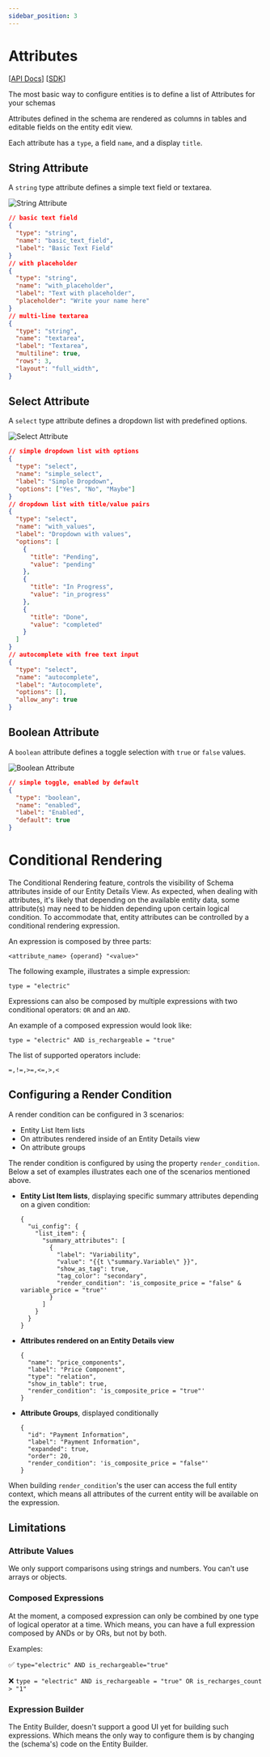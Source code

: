 ```yaml
---
sidebar_position: 3
---
```


# Attributes

[[API Docs](/api/entity/#tag/Schemas)]
[[SDK](https://www.npmjs.com/package/@epilot/entity-client)]

The most basic way to configure entities is to define a list of Attributes for your schemas

Attributes defined in the schema are rendered as columns in tables and editable fields on the entity edit view.

Each attribute has a `type`, a field `name`, and a display `title`.

## String Attribute

A `string` type attribute defines a simple text field or textarea.

![String Attribute](/img/attribute-string.png)

```json
// basic text field
{
  "type": "string",
  "name": "basic_text_field",
  "label": "Basic Text Field"
}
// with placeholder
{
  "type": "string",
  "name": "with_placeholder",
  "label": "Text with placeholder",
  "placeholder": "Write your name here"
}
// multi-line textarea
{
  "type": "string",
  "name": "textarea",
  "label": "Textarea",
  "multiline": true,
  "rows": 3,
  "layout": "full_width",
}
```

## Select Attribute

A `select` type attribute defines a dropdown list with predefined options.

![Select Attribute](/img/attribute-select.png)

```json
// simple dropdown list with options
{
  "type": "select",
  "name": "simple_select",
  "label": "Simple Dropdown",
  "options": ["Yes", "No", "Maybe"]
}
// dropdown list with title/value pairs
{
  "type": "select",
  "name": "with_values",
  "label": "Dropdown with values",
  "options": [
    {
      "title": "Pending",
      "value": "pending"
    },
    {
      "title": "In Progress",
      "value": "in_progress"
    },
    {
      "title": "Done",
      "value": "completed"
    }
  ]
}
// autocomplete with free text input
{
  "type": "select",
  "name": "autocomplete",
  "label": "Autocomplete",
  "options": [],
  "allow_any": true
}
```

## Boolean Attribute

A `boolean` attribute defines a toggle selection with `true` or `false` values.

![Boolean Attribute](/img/attribute-boolean.png)

```json
// simple toggle, enabled by default
{
  "type": "boolean",
  "name": "enabled",
  "label": "Enabled",
  "default": true
}
```

# Conditional Rendering

The Conditional Rendering feature, controls the visibility of Schema attributes inside of our Entity Details View. As expected, when dealing with attributes, it's likely that depending on the available entity data, some attribute(s) may need to be hidden depending upon certain logical condition. To accommodate that, entity attributes can be controlled by a conditional rendering expression. 

An expression is composed by three parts:

```
<attribute_name> {operand} "<value>"
```

The following example, illustrates a simple expression:

```
type = "electric"
```

Expressions can also be composed by multiple expressions with two conditional operators: `OR` and an `AND`.

An example of a composed expression would look like:

```
type = "electric" AND is_rechargeable = "true"
```

The list of supported operators include:

```
=,!=,>=,<=,>,<
```

## Configuring a Render Condition

A render condition can be configured in 3 scenarios:

- Entity List Item lists
- On attributes rendered inside of an Entity Details view
- On attribute groups

The render condition is configured by using the property `render_condition`. Below a set of examples illustrates each one of the scenarios mentioned above.

- **Entity List Item lists**, displaying specific summary attributes depending on a given condition:

  ```
  {
    "ui_config": {
      "list_item": {
        "summary_attributes": [
          {
            "label": "Variability",
            "value": "{{t \"summary.Variable\" }}",
            "show_as_tag": true,
            "tag_color": "secondary",
            "render_condition": 'is_composite_price = "false" & variable_price = "true"'
          }
        ]
      }
    }
  }
  ```
  
- **Attributes rendered on an Entity Details view**

  ```
  {
    "name": "price_components",
    "label": "Price Component",
    "type": "relation",
    "show_in_table": true,
    "render_condition": 'is_composite_price = "true"'
  }  
  ```

- **Attribute Groups**, displayed conditionally

  ```
  {
    "id": "Payment Information",
    "label": "Payment Information",
    "expanded": true,
    "order": 20,
    "render_condition": 'is_composite_price = "false"'
  }
  ```
  
When building `render_condition`'s the user can access the full entity context, which means all attributes of the current entity will be available on the expression.

## Limitations

### Attribute Values

We only support comparisons using strings and numbers. You can't use arrays or objects.

### Composed Expressions

At the moment, a composed expression can only be combined by one type of logical operator at a time. Which means, you can have a full expression composed by ANDs or by ORs, but not by both.

Examples:

✅ `type="electric" AND is_rechargeable="true"`

❌ `type = "electric" AND is_rechargeable = "true" OR is_recharges_count > "1"`

### Expression Builder

The Entity Builder, doesn't support a good UI yet for building such expressions. Which means the only way to configure them is by changing the (schema's) code on the Entity Builder.

